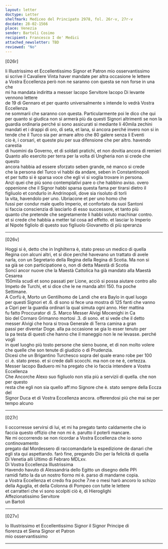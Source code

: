 ```yaml
---
layout: letter
doctype: Letter
shelfmark: Mediceo del Principato 2978, fol. 26r-v, 27r-v
docdate: 28-02-1566
place: Venezia
sender: Bartoli Cosimo
recipient: Francesco I de' Medici
attached_newsletter: TBD
reviewed: "No"
---
```


[026r]  
  
  
li Illustrissimo et Eccellentissimo Signor et Patron mio osservantissimo  
si scrive il Cavaliere Vinta haver mandate per altra occasione le lettere  
a Vostra Eccellenza però non ne saranno con questa se non forse in una che  
mi ha mandata indiritta a messer Iacopo Servitore Iacopo Di levante vennono lettere  
de 19 di Gennaro et per quanto universalmente s intende lo vedrà Vostra Eccellenza  
ne sommarii che saranno con questa. Particularmente poi le dico che qui  
per quanto si giudica non si armerà più da questi Signori altrimenti se non la  
guardia ordinaria perché si sono assicurati si mediante li 40mila zechini  
mandati et i drappi di oro, di seta, et lana, sì ancora perché invero non si in  
tende che il Turco sia per armare altro che 80 galere senza li Eventi  
cio è, i corsari, et queste piu per sua difensione che per altro. havendo carestia  
di huomini da Governo, et di soldati pratichi, et non dovitia ancora di remieri  
Quanto allo esercito per terra per la volta di Ungheria non si crede che questo  
ancora habbia ad essere sforzato seben grande, né manco si crede  
che la persona del Turco vi habbi da andare, seben in Constantinopoli  
et per tutto si è sparsa voce che egli vi si voglia trovare in persona.  
Anzi quei che più sono contemplativi pare o che habbino aviso. overo  
oppenione che il Signor habbi sparsa questa fama per tirarsi dietro il  
figliuolo et condurlo in Andrinopoli, dove sia risoluto di torli  
la vita, havendolo per uno. Ubriacone et per uno homo che  
fussi per condur male quello Imperio, et confortato da suoi Santoni  
si faccia conscienzia di lasciarlo di esso successore, et tanto più  
quanto che pretende che segretamente li habbi voluto machinar contro.  
et si crede che habbia a metter tal cosa ad effetto. et lasciar lo Imperio  
al Nipote figliolo di questo suo figliuolo Giovanetto di più speranza  
  
---  

[026v]  
  
  
Hoggi si è, detto che in Inghilterra è, stato preso un medico di quella  
Regina con alcuni altri, et si dice perché havevano un trattato di avele  
narla, con un Segretario della Regina della Regina di Scotia. Ma non si  
sa già se con participatione o, non di detta Maestà di Scotia  
Sonci ancor nuove che la Maestà Cattolica ha già mandato alla Maestà Cesarea  
150mila scudi et sono passati per Lione, acciò si possa aiutare contro allo  
Impeto de Turchi, et si dice che le ne manda altri 150. fra poche  
Settimane.  
A Corfù è, Morto un Gentilhomo de Landi che era Baylo in quel luogo  
per questi Signori et .6. dì sono si fece una mostra di 125 fanti che vanno  
a Cipri per la guardia ordinari la qual simuta ogni anno. Hier mattina  
fu fatto Proccurator di .S. Marco Messer Alvigi Mocenighi in Ca  
bio del Cornaro Grimanno mortosi .3. dì sono. et si vede che il detto  
messer Alvigi che hora si trova Generale di Terra camina a gran  
passi per diventar Doge. alla pa occasione se gia lo esser tenuto per  
la pa testa di questi che hanno che il maneggio non le ne levasse. perché vogli  
in quel luogho più tosto persone che sieno buone, et di non molto volere  
che quelle che son tenute di giudizio o di Prudenzia.  
Dicesi che un Brigantino Turchesco sopra del quale erano robe per 100  
ci .è. stato preso. et si crede dalli scocchi. ma non ce ne è, certezza.  
Messer Iacopo Baduero mi ha pregato che io faccia intendere a Vostra Eccellenza  
Che Ancorche Alexo suo figliuolo non stia più a servizii di quella. che non per questo  
resta che egli non sia quello aff:mo Signore che è. stato sempre della Eccza del  
Signor Duca et di Vostra Eccellenza ancora. offerendosi più che mai se per tempo alcuno  
  
---  

[027r]  
  
  
li occorresse servirsi di lui, et mi ha pregato tanto caldamente che io  
faccia questo offizio che non mi è. parutto il poterli mancare.  
Ne mi occorrendo se non ricordar a Vostra Eccellenza che io sono continovamento  
pregato dal Mordessero di raccomandarle la espedizione de danari che  
egli sta qui aspettando. farò fine, pregando Dio per la felicità di quella  
Di Venetia alli Ultimo di Febraro MDLxv.  
Di Vostra Eccellenza Illustrissima  
Havendo havuto di Alessandria dello Egitto un disegno delle PPi  
ramidi fatto la da un nostro fiorno mi è. parso di mandarne copia.  
a Vostra Eccellenza et credo fra poche 7:ne o mesi harò ancoro lo schizo  
della Aguglia, et della Colonna di Pompeo con tutte le lettere  
et carratteri che vi sono scolpiti ciò è, di Hieroglighi  
Affezionatissimo Servitore  
un Bartoli  
  
---  

[027v]  
  
  
lo Illustrissimo et Eccellentissimo Signor il Signor Principe di  
fiorenza et Siena Signor et Patron  
mio osservantissimo  
  
---  

